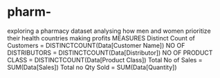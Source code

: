 # pharm-
exploring a pharmacy dataset 
analysing how men and women prioritize their health
countries making profits
MEASURES
Distinct Count of Customers = DISTINCTCOUNT(Data[Customer Name])
NO OF DISTRIBUTORS = DISTINCTCOUNT(Data[Distributor])
NO OF PRODUCT CLASS = DISTINCTCOUNT(Data[Product Class])
Total No of Sales = SUM(Data[Sales])
Total no Qty Sold = SUM(Data[Quantity])
